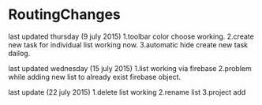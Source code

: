 # RoutingChanges
last updated thursday (9 july 2015)
1.toolbar color choose working.
2.create new task for individual list working now.
3.automatic hide create new task dailog.

last updated wednesday (15 july 2015)
1.list working via firebase
2.problem while adding new list to already exist firebase object.

last update (22 july 2015)
1.delete list working
2.rename list
3.project add 